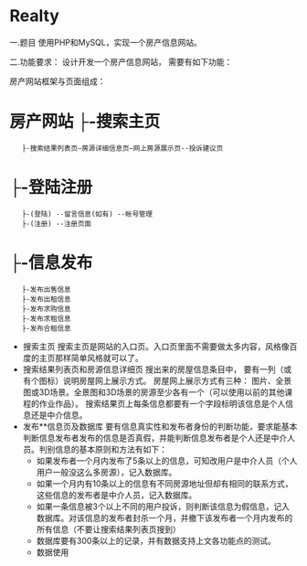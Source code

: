 ﻿# Realty
一.题目
    使用PHP和MySQL，实现一个房产信息网站。

二.功能要求：
    设计开发一个房产信息网站， 需要有如下功能：

房产网站框架与页面组成：

房产网站
  ├-搜索主页
=============
       ├-搜索结果列表页—房源详细信息页—网上房源展示页--投诉建议页
  ├-登陆注册
=============
       ├-(登陆) --留言信息(如有) --帐号管理
       ├-(注册) --注册页面
  ├-信息发布
=============
       ├-发布出售信息
       ├-发布出租信息
       ├-发布求购信息
       ├-发布求租信息
       ├-发布合租信息

*  搜索主页
    搜索主页是网站的入口页。入口页里面不需要做太多内容，风格像百度的主页那样简单风格就可以了。
*  搜索结果列表页和房源信息详细页
    搜出来的房屋信息条目中， 要有一列（或有个图标）说明房屋网上展示方式。 房屋网上展示方式有三种： 图片、全景图或3D场景。全景图和3D场景的房源至少各有一个（可以使用以前的其他课程的作业作品）。
    搜索结果页上每条信息都要有一个字段标明该信息是个人信息还是中介信息。
*  发布**信息页及数据库
    要有信息真实性和发布者身份的判断功能，要求能基本判断信息发布者发布的信息是否真假，并能判断信息发布者是个人还是中介人员。判别信息的基本原则和方法有如下：
    *  如果发布者一个月内发布了5条以上的信息，可知改用户是中介人员（个人用户一般没这么多房源），记入数据库。
    *  如果一个月内有10条以上的信息有不同房源地址但却有相同的联系方式，这些信息的发布者是中介人员，记入数据库。
    *  如果一条信息被3个以上不同的用户投诉，则判断该信息为假信息，记入数据库。对该信息的发布者封杀一个月，并撤下该发布者一个月内发布的所有信息（不要让搜索结果列表页搜到）
    *  数据库要有300条以上的记录，并有数据支持上文各功能点的测试。
    *  数据使用